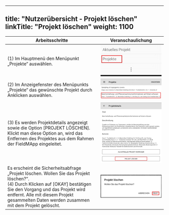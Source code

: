 
---
title: "Nutzerübersicht - Projekt löschen"
linkTitle: "Projekt löschen"
weight: 1100
---

| Arbeitsschritte | Veranschaulichung |
| ------ | :-----: |
| (1) Im Hauptmenü den Menüpunkt „Projekte“ auswählen. | ![](/screenshots/fig/FirstSteps/de/FirstSteps_1_10_img_01_de.jpg) |
| (2) Im Anzeigefenster des Menüpunkts „Projekte“ das gewünschte Projekt durch Anklicken auswählen. | ![](/screenshots/fig/FirstSteps/de/FirstSteps_1_10_img_02_de.jpg) |
| (3) Es werden Projektdetails angezeigt sowie die Option [PROJEKT LÖSCHEN]. Klickt man diese Option an, wird das Entfernen des Projektes aus dem Rahmen der FieldMApp eingeleitet. | ![](/screenshots/fig/FirstSteps/de/FirstSteps_1_10_img_03_de.jpg) |
| Es erscheint die Sicherheitsabfrage „Projekt löschen. Wollen Sie das Projekt löschen?“. <br> (4) Durch Klicken auf [OKAY] bestätigen Sie den Vorgang und das Projekt wird entfernt. Alle mit diesem Projekt gesammelten Daten werden zusammen mit dem Projekt gelöscht.  | ![](/screenshots/fig/FirstSteps/de/FirstSteps_1_10_img_04_de.jpg) |
